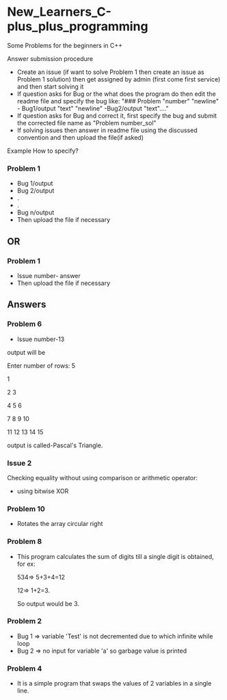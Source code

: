 # New_Learners_C-plus_plus_programming
 
 Some Problems for the beginners in C++
 
Answer submission procedure

- Create an issue (if want to solve Problem 1 then create an issue as Problem 1 solution) then get assigned by admin (first come first service) and then start solving it   
- If question asks for Bug or the what does the program do then edit the readme file and specify the bug like: "### Problem "number" "newline" - Bug1/output "text" "newline" -Bug2/output "text"...."
- If question asks for Bug and correct it, first specify the bug and submit the corrected file name as "Problem number_sol"
- If solving issues then answer in readme file using the discussed convention and then upload the file(if asked)

Example How to specify?

### Problem 1
- Bug 1/output
- Bug 2/output
- .
- .
- Bug n/output
- Then upload the file if necessary

## OR

### Problem 1
- Issue number- answer
- Then upload the file if necessary

## Answers

### Problem 6
- Issue number-13
 
output will be 

Enter number of rows: 5

1

2 3

4 5 6 

7 8 9 10 

11 12 13 14 15 

output is called-Pascal's Triangle.

### Issue 2
 Checking equality without using comparison or arithmetic operator:
 - using bitwise XOR
 
### Problem 10 
- Rotates the array circular right

### Problem 8
- This program calculates the sum of digits till a single digit is obtained, for ex:

  534=> 5+3+4=12
  
  12=> 1+2=3. 
  
  So output would be 3.

### Problem 2
- Bug 1 => variable 'Test' is not decremented due to which infinite while loop
- Bug 2 => no input for variable 'a' so garbage value is printed

### Problem 4
- It is a simple program that swaps the values of 2 variables in a single line.

